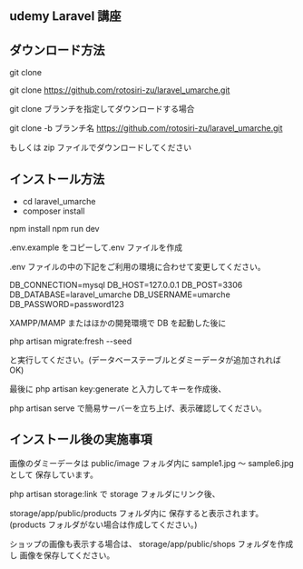 ## udemy Laravel 講座

## ダウンロード方法

git clone

git clone https://github.com/rotosiri-zu/laravel_umarche.git

git clone ブランチを指定してダウンロードする場合

git clone -b ブランチ名 https://github.com/rotosiri-zu/laravel_umarche.git

もしくは zip ファイルでダウンロードしてください

## インストール方法

-   cd laravel_umarche
-   composer install

npm install
npm run dev

.env.example をコピーして.env ファイルを作成

.env ファイルの中の下記をご利用の環境に合わせて変更してください。

DB_CONNECTION=mysql
DB_HOST=127.0.0.1
DB_POST=3306
DB_DATABASE=laravel_umarche
DB_USERNAME=umarche
DB_PASSWORD=password123

XAMPP/MAMP またはほかの開発環境で DB を起動した後に

php artisan migrate:fresh --seed

と実行してください。(データベーステーブルとダミーデータが追加されれば OK)

最後に
php artisan key:generate と入力してキーを作成後、

php artisan serve で簡易サーバーを立ち上げ、表示確認してください。

## インストール後の実施事項

画像のダミーデータは
public/image フォルダ内に
sample1.jpg ～ sample6.jpg として
保存しています。

php artisan storage:link で
storage フォルダにリンク後、

storage/app/public/products フォルダ内に
保存すると表示されます。
(products フォルダがない場合は作成してください。)

ショップの画像も表示する場合は、
storage/app/public/shops フォルダを作成し
画像を保存してください。
